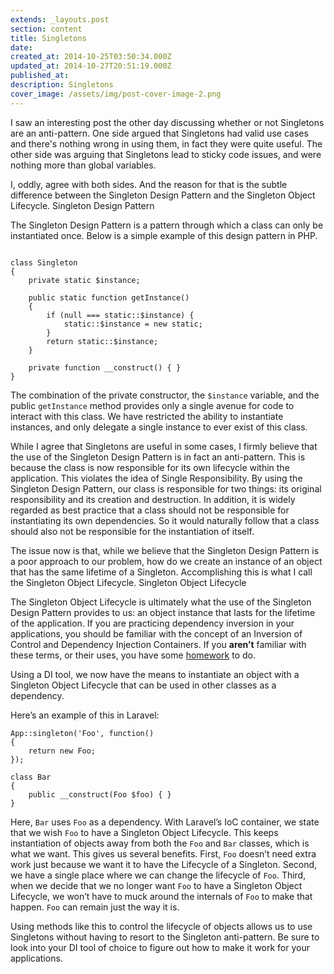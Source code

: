 ```yaml
---
extends: _layouts.post
section: content
title: Singletons
date: 
created_at: 2014-10-25T03:50:34.000Z
updated_at: 2014-10-27T20:51:19.000Z
published_at: 
description: Singletons
cover_image: /assets/img/post-cover-image-2.png
---
```


I saw an interesting post the other day discussing whether or not Singletons are an anti-pattern. One side argued that Singletons had valid use cases and there's nothing wrong in using them, in fact they were quite useful. The other side was arguing that Singletons lead to sticky code issues, and were nothing more than global variables.

I, oddly, agree with both sides. And the reason for that is the subtle difference between the Singleton Design Pattern and the Singleton Object Lifecycle.
Singleton Design Pattern

The Singleton Design Pattern is a pattern through which a class can only be instantiated once. Below is a simple example of this design pattern in PHP.


```

class Singleton
{
    private static $instance;
    
    public static function getInstance()
    {
        if (null === static::$instance) {
            static::$instance = new static;
        }
        return static::$instance;
    }
   
    private function __construct() { }
}
```
The combination of the private constructor, the `$instance` variable, and the public `getInstance` method provides only a single avenue for code to interact with this class. We have restricted the ability to instantiate instances, and only delegate a single instance to ever exist of this class. 

While I agree that Singletons are useful in some cases, I firmly believe that the use of the Singleton Design Pattern is in fact an anti-pattern. This is because the class is now responsible for its own lifecycle within the application. This violates the idea of Single Responsibility. By using the Singleton Design Pattern, our class is responsible for two things: its original responsibility and its creation and destruction. In addition, it is widely regarded as best practice that a class should not be responsible for instantiating its own dependencies. So it would naturally follow that a class should also not be responsible for the instantiation of itself.

The issue now is that, while we believe that the Singleton Design Pattern is a poor approach to our problem, how do we create an instance of an object that has the same lifetime of a Singleton. Accomplishing this is what I call the Singleton Object Lifecycle.
Singleton Object Lifecycle

The Singleton Object Lifecycle is ultimately what the use of the Singleton Design Pattern provides to us: an object instance that lasts for the lifetime of the application. If you are practicing dependency inversion in your applications, you should be familiar with the concept of an Inversion of Control and Dependency Injection Containers. If you **aren’t** familiar with these terms, or their uses, you have some [homework](http://fabien.potencier.org/article/11/what-is-dependency-injection) to do.

Using a DI tool, we now have the means to instantiate an object with a Singleton Object Lifecycle that can be used in other classes as a dependency.

Here’s an example of this in Laravel:
```
App::singleton('Foo', function()
{
    return new Foo;
});

class Bar 
{
    public __construct(Foo $foo) { }
}
```
Here, `Bar` uses `Foo` as a dependency. With Laravel’s IoC container, we state that we wish `Foo` to have a Singleton Object Lifecycle. This keeps instantiation of objects away from both the `Foo` and `Bar` classes, which is what we want. This gives us several benefits. First, `Foo` doesn’t need extra work just because we want it to have the Lifecycle of a Singleton. Second, we have a single place where we can change the lifecycle of `Foo`. Third, when we decide that we no longer want `Foo` to have a Singleton Object Lifecycle, we won’t have to muck around the internals of `Foo` to make that happen. `Foo` can remain just the way it is.

Using methods like this to control the lifecycle of objects allows us to use Singletons without having to resort to the Singleton anti-pattern. Be sure to look into your DI tool of choice to figure out how to make it work for your applications.

